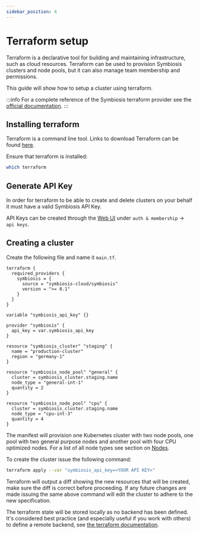 ```yaml
---
sidebar_position: 4
---
```

# Terraform setup

Terraform is a declarative tool for building and maintaining infrastructure, such as cloud resources. Terraform can be used to provision Symbiosis clusters and node pools, but it can also manage team membership and permissions.

This guide will show how to setup a cluster using terraform.

:::info
For a complete reference of the Symbiosis terraform provider see the [official documentation](https://registry.terraform.io/providers/symbiosis-cloud/symbiosis/latest/docs).
:::


## Installing terraform

Terraform is a command line tool. Links to download Terraform can be found [here](https://www.terraform.io/downloads).

Ensure that terraform is installed:
```bash
which terraform
```

## Generate API Key

In order for terraform to be able to create and delete clusters on your behalf it must have a valid Symbiosis API Key.

API Keys can be created through the [Web UI](https://app.symbiosis.host/) under `auth & membership` → `api keys`.

## Creating a cluster

Create the following file and name it `main.tf`.

```hcl
terraform {
  required_providers {
    symbiosis = {
      source = "symbiosis-cloud/symbiosis"
      version = ">= 0.1"
    }
  }
}

variable "symbiosis_api_key" {}

provider "symbiosis" {
  api_key = var.symbiosis_api_key
}

resource "symbiosis_cluster" "staging" {
  name = "production-cluster"
  region = "germany-1"
}

resource "symbiosis_node_pool" "general" {
  cluster = symbiosis_cluster.staging.name
  node_type = "general-int-1"
  quantity = 2
}

resource "symbiosis_node_pool" "cpu" {
  cluster = symbiosis_cluster.staging.name
  node_type = "cpu-int-3"
  quantity = 4
}
```

The manifest will provision one Kubernetes cluster with two node pools, one pool with two general purpose nodes and another pool with four CPU optimized nodes. For a list of all node types see section on [Nodes](/about/nodes).

To create the cluster issue the following command:
```bash
terraform apply --var "symbiosis_api_key=<YOUR API KEY>"
```

Terraform will output a diff showing the new resources that will be created, make sure the diff is correct before proceeding. If any future changes are made issuing the same above command will edit the cluster to adhere to the new specification.

The terraform state will be stored locally as no backend has been defined. It's considered best practice (and especially useful if you work with others) to define a remote backend, see [the terraform documentation](https://www.terraform.io/language/settings/backends).
